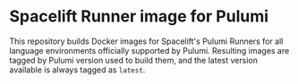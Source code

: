 # Spacelift Runner image for Pulumi

This repository builds Docker images for Spacelift's Pulumi Runners for all language environments officially supported by Pulumi. Resulting images are tagged by Pulumi version used to build them, and the latest version available is always tagged as `latest`.
